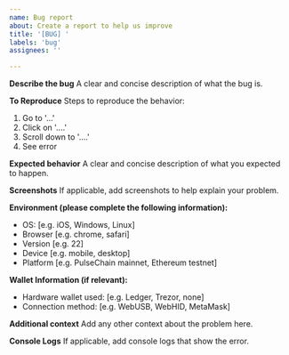 ```yaml
---
name: Bug report
about: Create a report to help us improve
title: '[BUG] '
labels: 'bug'
assignees: ''

---
```


**Describe the bug**
A clear and concise description of what the bug is.

**To Reproduce**
Steps to reproduce the behavior:
1. Go to '...'
2. Click on '....'
3. Scroll down to '....'
4. See error

**Expected behavior**
A clear and concise description of what you expected to happen.

**Screenshots**
If applicable, add screenshots to help explain your problem.

**Environment (please complete the following information):**
 - OS: [e.g. iOS, Windows, Linux]
 - Browser [e.g. chrome, safari]
 - Version [e.g. 22]
 - Device [e.g. mobile, desktop]
 - Platform [e.g. PulseChain mainnet, Ethereum testnet]

**Wallet Information (if relevant):**
- Hardware wallet used: [e.g. Ledger, Trezor, none]
- Connection method: [e.g. WebUSB, WebHID, MetaMask]

**Additional context**
Add any other context about the problem here.

**Console Logs**
If applicable, add console logs that show the error.